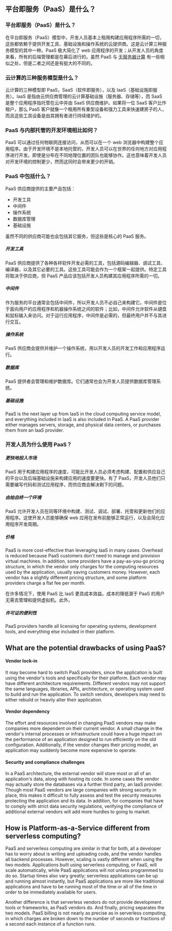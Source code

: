 ## 平台即服务（PaaS）是什么？

### 平台即服务（PaaS）是什么？

在平台即服务（PaaS）模型中，开发人员基本上租用构建应用程序所需的一切，这些都依赖于提供开发工具、基础设施和操作系统的云提供商。这是云计算三种服务模型的其中一种。PaaS 极大简化了 web 应用程序的开发；从开发人员的角度来看，所有的后端管理都是在幕后进行的。虽然 PaaS 与 [无服务器计算](https://www.cloudflare.com/learning/serverless/what-is-serverless/) 有一些相似之处，但是二者之间还是有挺大的不同的。

### 云计算的三种服务模型是什么？

云计算的三种模型即 PaaS，SaaS（软件即服务），以及 IaaS（基础设施即服务）。IaaS 是指由云供应商管理的云计算基础设施（服务器、存储等），而 SaaS 是整个应用程序指托管在云中并由 SaaS 供应商维护。如果将一位 SaaS 客户比作租户，那么 PaaS 客户就像一个租用所有重型设备和强力工具来快速建房子的人，而且这些工具设备是由其拥有者进行持续维护的。

### PaaS 与内部托管的开发环境相比如何？

PaaS 可以通过任何物联网连接访问，从而可以在一个 web 浏览器中构建整个应用程序。由于开发环境不是本地托管的，开发人员可以在世界的任何地方对应用程序进行开发。即使是分布在不同地理位置的团队也能够协作。这也意味着开发人员对开发环境的控制更少，然而这同时会带来更少的开销。

### PaaS 中包括什么？

PaaS 供应商提供的主要产品包括：

- 开发工具
- 中间件
- 操作系统
- 数据库管理
- 基础设施

虽然不同的供应商可能也会包括其它服务，但这些是核心的 PaaS 服务。

##### 开发工具

PaaS 供应商提供了各种各样软件开发必需的工具，包括源码编辑器、调试工具、编译器，以及其它必要的工具。这些工具可能会作为一个框架一起提供。特定工具将取决于供应商，但 PaaS 产品应该包括开发人员构建其应用程序所需的一切。

##### 中间件

作为服务的平台通常会包括中间件，所以开发人员不必自己来构建它。中间件是位于面向用户的应用程序和机器操作系统之间的软件；比如，中间件允许软件从键盘和鼠标输入来访问。对于运行应用程序，中间件是必需的，但最终用户并不与其进行交互。 

##### 操作系统

PaaS 供应商会提供并维护一个操作系统，用以开发人员的开发工作和应用程序运行。

##### 数据库

PaaS 提供者会管理和维护数据库。它们通常也会为开发人员提供数据库管理系统。

##### 基础设施

PaaS is the next layer up from IaaS in the cloud computing  service model, and everything included in IaaS is also included in PaaS.  A PaaS provider either manages servers, storage, and physical data  centers, or purchases them from an IaaS provider.


### 开发人员为什么使用 PaaS？

##### 更快地投入市场

PaaS 用于构建应用程序的速度，可能比开发人员必须考虑构建、配置和供应自己的平台以及后端基础设施来构建应用的速度要更快。有了 PaaS，开发人员他们只需要编写代码和测试应用程序，而供应商会解决剩下的问题。

##### 由始自终一个环境

PaaS 允许开发人员在同等环境中构建、测试、调试、部署、托管和更新他们的应用程序。这使开发人员能够确保 web 应用在发布前能够正常运行，以及会简化应用程序开发周期。

##### 价格

PaaS is more cost-effective than leveraging IaaS in many  cases. Overhead is reduced because PaaS customers don't need to manage  and provision virtual machines. In addition, some providers have a  pay-as-you-go pricing structure, in which the vendor only charges for  the computing resources used by the application, usually saving  customers money. However, each vendor has a slightly different pricing  structure, and some platform providers charge a flat fee per month.

在许多情况下，使用 PaaS 比 IaaS 更具成本效益。成本的降低源于 PaaS 的用户无需去管理和提供虚拟机。此外，

##### 许可证的便利性

PaaS providers handle all licensing for operating systems, development tools, and everything else included in their platform.

## What are the potential drawbacks of using PaaS?

#### Vendor lock-in

It may become hard to switch PaaS providers, since the  application is built using the vendor's tools and specifically for their  platform. Each vendor may have different architecture requirements.  Different vendors may not support the same languages, libraries, APIs,  architecture, or operating system used to build and run the application.  To switch vendors, developers may need to either rebuild or heavily  alter their application.

#### Vendor dependency

The effort and resources involved in changing PaaS vendors  may make companies more dependent on their current vendor. A small  change in the vendor's internal processes or infrastructure could have a  huge impact on the performance of an application designed to run  efficiently on the old configuration. Additionally, if the vendor  changes their pricing model, an application may suddenly become more  expensive to operate.

#### Security and compliance challenges

In a PaaS architecture, the external vendor will store most  or all of an application's data, along with hosting its code. In some  cases the vendor may actually store the databases via a further third  party, an IaaS provider. Though most PaaS vendors are large companies  with strong security in place, this makes it difficult to fully assess  and test the security measures protecting the application and its data.  In addition, for companies that have to comply with strict data security  regulations, verifying the compliance of additional external vendors  will add more hurdles to going to market.

## How is Platform-as-a-Service different from serverless computing?

PaaS and serverless computing are similar in that for both,  all a developer has to worry about is writing and uploading code, and  the vendor handles all backend processes. However, scaling is vastly  different when using the two models. Applications built using serverless  computing, or FaaS, will scale automatically, while PaaS applications  will not unless programmed to do so. Startup times also vary greatly;  serverless applications can be up and running almost instantly, but PaaS  applications are more like traditional applications and have to be  running most of the time or all of the time in order to be immediately  available for users.

Another difference is that serverless vendors do not provide  development tools or frameworks, as PaaS vendors do. And finally,  pricing separates the two models. PaaS billing is not nearly as precise  as in serverless computing, in which charges are broken down to the  number of seconds or fractions of a second each instance of a function  runs.